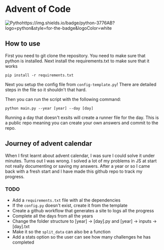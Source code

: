 # Advent of Code
<img alt="Pythohttps://img.shields.io/badge/python-3776AB?logo=python&style=for-the-badge&logoColor=white"/>

## How to use

First you need to git clone the repository. You need to make sure that python is installed. Next install the requirements.txt to make sure that it works

`pip install -r requirements.txt`

Next you setup the config file from `config-template.py`! There are detailed steps in the file so it shouldn't that hard.

Then you can run the script with the following command:

`python main.py --year [year] --day [day]`

Running a day that doesn't exsits will create a runner file for the day. This is a public repo meaning you can create your own answers and commit to the repo.

## Journey of advent calendar

When I first learnt about advent calendar, I was sure I could solve it under minutes. Turns out I was wrong. I solved a lot of my problems in JS at start not really documenting or saving my answers. After a year or so I came back with a fresh start and I have made this github repo to track my progress.

### TODO

- Add a `requirements.txt` file with al the dependencies
- If the `config.py` doesn't exist, create it from the template
- Create a github workflow that generates a site to logs all the progress
- Complete all the days from all the years
- Change the folder structure to [year] -> [day].py and [year] -> inputs -> [day].txt
- Make it so the `split_data` can also be a function
- Add a stats option so the user can see how many challenges he has completed
